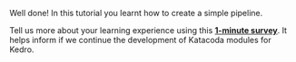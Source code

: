 Well done! In this tutorial you learnt how to create a simple pipeline.

Tell us more about your learning experience using this **[1-minute survey](https://www.surveys.online/jfe/form/SV_8IYlMLgmah6eV3o)**. It helps inform if we continue the development of Katacoda modules for Kedro.